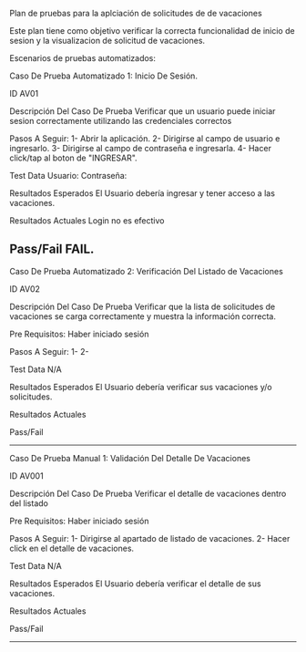 Plan de pruebas para la aplciación de solicitudes de de vacaciones

Este plan tiene como objetivo verificar la correcta funcionalidad de inicio de sesion y la visualizacion de solicitud de vacaciones.

Escenarios de pruebas automatizados: 

Caso De Prueba Automatizado 1: Inicio De Sesión.

ID
AV01

Descripción Del Caso De Prueba
Verificar que un usuario puede iniciar sesion correctamente utilizando las credenciales correctos

Pasos A Seguir:
1- Abrir la aplicación.
2- Dirigirse al campo de usuario e ingresarlo.
3- Dirigirse al campo de contraseña e ingresarla.
4- Hacer click/tap al boton de "INGRESAR".


Test Data
Usuario: 
Contraseña:

Resultados Esperados
El Usuario debería ingresar y tener acceso a las vacaciones.

Resultados Actuales
Login no es efectivo

Pass/Fail
FAIL.
-----------------------------------------------------------------------------------------------------------------------------

Caso De Prueba Automatizado 2: Verificación Del Listado de Vacaciones

ID
AV02

Descripción Del Caso De Prueba
Verificar que la lista de solicitudes de vacaciones se carga correctamente y muestra la información correcta.

Pre Requisitos:
Haber iniciado sesión

Pasos A Seguir:
1- 
2- 


Test Data
N/A

Resultados Esperados
El Usuario debería verificar sus vacaciones y/o solicitudes.

Resultados Actuales


Pass/Fail


-----------------------------------------------------------------------------------------------------------------------------------

Caso De Prueba Manual 1: Validación Del Detalle De Vacaciones

ID
AV001

Descripción Del Caso De Prueba
Verificar el detalle de vacaciones dentro del listado

Pre Requisitos:
Haber iniciado sesión

Pasos A Seguir:
1- Dirigirse al apartado de listado de vacaciones.
2- Hacer click en el detalle de vacaciones.


Test Data
N/A

Resultados Esperados
El Usuario debería verificar el detalle de sus vacaciones.

Resultados Actuales


Pass/Fail

---------------------------------------------------------------------------------------------------------------------------------------

